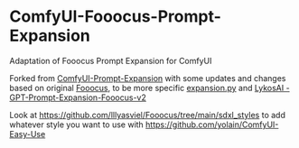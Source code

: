 # ComfyUI-Fooocus-Prompt-Expansion
Adaptation of Fooocus Prompt Expansion for ComfyUI

Forked from [ComfyUI-Prompt-Expansion](https://github.com/meap158/ComfyUI-Prompt-Expansion) with some updates and changes based on original [Fooocus](https://github.com/lllyasviel/Fooocus/), to be more specific [expansion.py](https://github.com/lllyasviel/Fooocus/blob/main/extras/expansion.py) and [LykosAI - GPT-Prompt-Expansion-Fooocus-v2](https://huggingface.co/LykosAI/GPT-Prompt-Expansion-Fooocus-v2) 

Look at https://github.com/lllyasviel/Fooocus/tree/main/sdxl_styles to add whatever style you want to use with https://github.com/yolain/ComfyUI-Easy-Use

